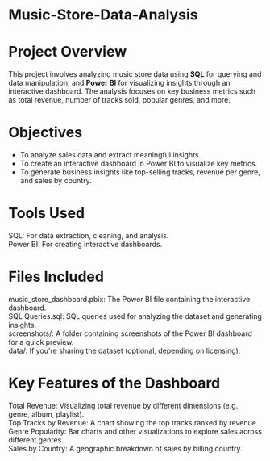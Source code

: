 # Music-Store-Data-Analysis
# Project Overview
This project involves analyzing music store data using **SQL** for querying and data manipulation, and **Power BI** for visualizing insights through an interactive dashboard. The analysis focuses on key business metrics such as total revenue, number of tracks sold, popular genres, and more.
# Objectives
* To analyze sales data and extract meaningful insights.
* To create an interactive dashboard in Power BI to visualize key metrics.
* To generate business insights like top-selling tracks, revenue per genre, and sales by country.
# Tools Used
SQL: For data extraction, cleaning, and analysis.  
Power BI: For creating interactive dashboards.  

# Files Included
music_store_dashboard.pbix: The Power BI file containing the interactive dashboard.  
SQL Queries.sql: SQL queries used for analyzing the dataset and generating insights.  
screenshots/: A folder containing screenshots of the Power BI dashboard for a quick preview.  
data/: If you're sharing the dataset (optional, depending on licensing).  
# Key Features of the Dashboard
Total Revenue: Visualizing total revenue by different dimensions (e.g., genre, album, playlist).  
Top Tracks by Revenue: A chart showing the top tracks ranked by revenue.  
Genre Popularity: Bar charts and other visualizations to explore sales across different genres.  
Sales by Country: A geographic breakdown of sales by billing country.  

